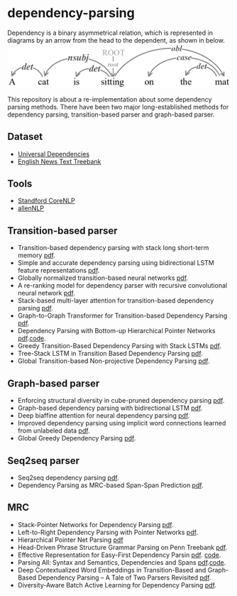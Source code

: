 # dependency-parsing
Dependency is a binary asymmetrical relation, which is represented in diagrams by an arrow from the head to the dependent, as shown in below. 
![metrics](./dependency.png)


This repository is about a re-implementation about some dependency parsing methods.
There have been two major long-established methods for dependency parsing, transition-based parser and graph-based parser.


## Dataset
* [Universal Dependencies](https://universaldependencies.org/)
* [English News Text Treebank](https://catalog.ldc.upenn.edu/LDC2015T13)

## Tools
* [Standford CoreNLP](https://aclanthology.org/P14-5010.pdf)
* [allenNLP](http://docs.allennlp.org/v0.9.0/api/allennlp.models.biaffine_dependency_parser.html)


## Transition-based parser
* Transition-based dependency parsing with stack long short-term memory [pdf](https://aclanthology.org/P15-1033.pdf).
* Simple and accurate dependency parsing using bidirectional LSTM feature representations [pdf](https://transacl.org/ojs/index.php/tacl/article/view/885).
* Globally normalized transition-based neural networks [pdf](https://aclanthology.org/P16-1231.pdf).
* A re-ranking model for dependency parser with recursive convolutional neural network [pdf](https://aclanthology.org/P15-1112.pdf).
* Stack-based multi-layer attention for transition-based dependency parsing [pdf](https://aclanthology.org/D17-1175.pdf).
* Graph-to-Graph Transformer for Transition-based Dependency Parsing [pdf](https://aclanthology.org/2020.findings-emnlp.294.pdf).
* Dependency Parsing with Bottom-up Hierarchical Pointer Networks [pdf](https://arxiv.org/abs/2105.09611).[code](https://github.com/alirezamshi/G2GTr).
* Greedy Transition-Based Dependency Parsing with Stack LSTMs [pdf](https://doi.org/10.1162/COLI_a_00285).
* Tree-Stack LSTM in Transition Based Dependency Parsing [pdf](https://aclanthology.org/K18-2012.pdf).
* Global Transition-based Non-projective Dependency Parsing [pdf](https://aclanthology.org/P18-1248.pdf).


## Graph-based parser
* Enforcing structural diversity in cube-pruned dependency parsing [pdf](https://aclanthology.org/P14-2107.pdf).
* Graph-based dependency parsing with bidirectional LSTM [pdf](https://aclanthology.org/P16-1218.pdf).
* Deep biaffine attention for neural dependency parsing [pdf](https://arxiv.org/pdf/1611.01734.pdf). 
* Improved dependency parsing using implicit word connections learned from unlabeled data [pdf](https://aclanthology.org/D18-1311.pdf).
* Global Greedy Dependency Parsing [pdf](https://ojs.aaai.org//index.php/AAAI/article/view/6348).

## Seq2seq parser
* Seq2seq dependency parsing [pdf](https://aclanthology.org/C18-1271.pdf).
* Dependency Parsing as MRC-based Span-Span Prediction [pdf](https://arxiv.org/abs/2105.07654).

## MRC
* Stack-Pointer Networks for Dependency Parsing  [pdf](https://aclanthology.org/P18-1130.pdf).
* Left-to-Right Dependency Parsing with Pointer Networks  [pdf](https://aclanthology.org/N19-1076.pdf).
* Hierarchical Pointer Net Parsing [pdf](https://aclanthology.org/D19-1093.pdf)
* Head-Driven Phrase Structure Grammar Parsing on Penn Treebank  [pdf](https://aclanthology.org/P19-1230.pdf).
* Effective Representation for Easy-First Dependency Parsin [pdf](https://link.springer.com/content/pdf/10.1007%2F978-3-030-29908-8_28.pdf). [code](https://github.com/bcmi220/erefdp).
* Parsing All: Syntax and Semantics, Dependencies and Spans [pdf](https://aclanthology.org/2020.findings-emnlp.398.pdf).[code](https://github.com/DoodleJZ/ParsingAll).
* Deep Contextualized Word Embeddings in Transition-Based and Graph-Based Dependency Parsing – A Tale of Two Parsers Revisited [pdf](https://arxiv.org/pdf/1908.07397.pdf).
* Diversity-Aware Batch Active Learning for Dependency Parsing [pdf](https://aclanthology.org/2021.naacl-main.207.pdf).
